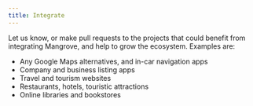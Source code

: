 ```yaml
---
title: Integrate
---
```


Let us know, or make pull requests to the projects that could benefit from integrating Mangrove, and help to grow the ecosystem. Examples are:
* Any Google Maps alternatives, and in-car navigation apps
* Company and business listing apps
* Travel and tourism websites
* Restaurants, hotels, touristic attractions
* Online libraries and bookstores
